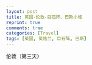 ```yaml
---
layout: post
title: 英国-伦敦-巨石阵、巴斯小城
reprint: true
comments: true
categories: [Travel]
tags: [英国, 英格兰, 巨石阵, 巴斯]
---
```


伦敦（第三天）


<script>
    photos=[
        ["/images/2018-05-22/DSC13170.jpg", "巨石阵，天气甚好", "75%"],
        ["/images/2018-05-22/DSC13191.jpg", "", "75%"],
        ["/images/2018-05-22/DSC13194.jpg", "相传恶魔向一名爱尔兰老妇买了这堆石头，运用魔法让这些石头飘洋过海，来到沙利斯伯利平原，堆叠出类似的模样。恶魔召集村民，要人们猜测石块的数量；当大伙议论纷纷毫无头绪、而恶魔因自己的聪明而沾沾自喜时，一名修士走出人群对着恶魔说：“That is more than thee canst tell. (That is more than you can tell.)”意为这些石头多得无法胜数。原来，这就是标准答案。当恶魔听到修士的回答后，发现人类竟然也有智慧而非常生气，顺手举起一颗大石朝修士丢去；没想到，修士非常强壮，丝毫不为大石所伤，反倒是撞到修士脚踝的大石，竟然凹了个小洞，恶魔因而愤然离去，留下巨石群，而巨石群就被当地人称为脚踝石。——维基百科", "75%"],
        ["/images/2018-05-22/DSC13198.jpg", "巨石阵中几个重要的位置，似乎都是用来指示太阳在夏至那天升起的位置。而从反方向看刚好就是冬至日太阳降下的位置。除了太阳之外，月亮的起落点似乎也有记载。不过月亮的运行不是像太阳一样年年周而复始，它有一个历时19年的太阴历。在靠近石阵入口处有40多个柱孔，排成6行，恰巧和月亮在周期中到达最北的位置相符，所以6行柱孔很有可能代表6次周期，也就是6个太阴历的时间，观测及纪录月亮的运行有100多年的时间。——维基百科", "75%"],
        ["/images/2018-05-22/DSC13202.jpg", "传说中沙利斯伯利平原上原本住着一群善良的巨人，他们最喜欢的活动便是手牵手围成圆圈唱歌跳舞，他们的喜悦神情与滑稽动作，为人们带来许多欢乐，巨人们也成为当地人的开心果。然而，在毫无预警的一瞬间，巨人们突然僵化变成大石，手舞足蹈的动作也煞时间凝结，就此成为伫立平原上的巨石群。曾有一段时间，人们相当支持此一说法，因为由某一角度观看巨石群，确实与牵着手的巨人形象颇为吻合。——维基百科", "75%"],
        ["/images/2018-05-22/DSC13207.jpg", "皇家新月楼，由连为一体的30幢楼组成，排列成新月弧形，故名新月楼（Crescent）。其中1号楼为博物馆，其余大部分为酒店，价格很皇家。。。", "75%"],
        ["/images/2018-05-22/DSC13224.jpg", "新月形的楼前的草坪，躺着晒太阳真的十分舒服。。。", "75%"],
        ["/images/2018-05-22/DSC13225.jpg", "菲菲大美女", "75%"],
        ["/images/2018-05-22/DSC13227.jpg", "巴斯修道院", "75%"],
        ["/images/2018-05-22/DSC13232.jpg", "", "75%"],
        ["/images/2018-05-22/DSC13241.jpg", "", "75%"],
        ["/images/2018-05-22/DSC13251.jpg", "罗马浴场，是因为这浴场原因，所以小城名叫巴斯（Bath）么。。。", "75%"],
        ["/images/2018-05-22/DSC13260.jpg", "罗马浴池博物馆，神殿三角墙，上面刻着一个容貌骇人的头像，据说这是蛇发怪物戈尔贡（Gorgon）的头像", "75%"],
        ["/images/2018-05-22/DSC13275.jpg", "这个应该就是女神萨莉丝•米涅尔瓦了吧，", "75%"],
        ["/images/2018-05-22/DSC13286.jpg", "回到罗马大浴池，这个巨大澡堂子。。。天气很不错，水面倒影清晰可见", "75%"],
        ["/images/2018-05-22/DSC13294.jpg", "", "75%"],
        ["/images/2018-05-22/DSC13295.jpg", "", "75%"],
        ["/images/2018-05-22/DSC13298.jpg", "", "75%"],
        ["/images/2018-05-22/DSC13299.jpg", "", "75%"],
        ["/images/2018-05-22/DSC13300.jpg", "", "75%"],
        ["/images/2018-05-22/DSC13302.jpg", "", "75%"],
        ["/images/2018-05-22/DSC13310.jpg", "其实，水面蛮脏的。。。", "75%"],
        ["/images/2018-05-22/DSC13329.jpg", "", "75%"],
        ["/images/2018-05-22/DSC13332.jpg", "", "75%"],
        ["/images/2018-05-22/DSC13337.jpg", "巴斯街道，远观巴斯修道院", "75%"],
        ["/images/2018-05-22/DSC13343.jpg", "普尔特尼三拱桥，一艘船刚刚驶过其一拱洞，可惜这个只拍到了俩孔洞", "75%"],
        ["/images/2018-05-22/DSC13344.jpg", "", "75%"],
        ["/images/2018-05-22/DSC13356.jpg", "", "75%"],
    ];
    for (var i=0; i<photos.length; i++)
    {
        document.write("<figure><a href=\"" + photos[i][0] + "\" target=\"_blank\">")
        document.write("<img src=\"" + photos[i][0] + "\" alt=\"" + photos[i][1] + "\" width=\"" + photos[i][2] + "\">")
        document.write("</a></figure>")

        if (photos[i].length > 3)
            document.write(photos[i][3] + "<br><br>")
        else if (photos[i][1].length > 0)
            document.write(photos[i][1] + "<br><br>")
        else
            document.write("<br>")
    }
</script>
